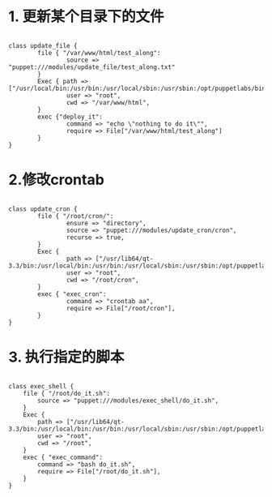 # 1. 更新某个目录下的文件
<pre><code>
class update_file {
        file { "/var/www/html/test_along":
                source => "puppet:///modules/update_file/test_along.txt"
        }
        Exec { path => ["/usr/local/bin:/usr/bin:/usr/local/sbin:/usr/sbin:/opt/puppetlabs/bin:"],
                user => "root",
                cwd => "/var/www/html",
        }
        exec {"deploy_it":
                command => "echo \"nothing to do it\"",
                require => File["/var/www/html/test_along"]
        }
}
</code></pre>

# 2.修改crontab
<pre><code>
class update_cron {
        file { "/root/cron/":
                ensure => "directory",
                source => "puppet:///modules/update_cron/cron",
                recurse => true,
        }
        Exec {
                path => ["/usr/lib64/qt-3.3/bin:/usr/local/bin:/usr/bin:/usr/local/sbin:/usr/sbin:/opt/puppetlabs/bin:/home/mengalong/.local/bin:/home/mengalong/bin"],
                user => "root",
                cwd => "/root/cron",
        }
        exec { "exec_cron":
                command => "crontab aa",
                require => File["/root/cron"],
        }
}
</code></pre>

# 3. 执行指定的脚本
<pre><code>
class exec_shell {
    file { "/root/do_it.sh":
        source => "puppet:///modules/exec_shell/do_it.sh",
    }
    Exec {
        path => ["/usr/lib64/qt-3.3/bin:/usr/local/bin:/usr/bin:/usr/local/sbin:/usr/sbin:/opt/puppetlabs/bin:/home/mengalong/.local/bin:/home/mengalong/bin"],
        user => "root",
        cwd => "/root",
    }
    exec { "exec_command":
        command => "bash do_it.sh",
        require => File["/root/do_it.sh"],
    }
}
</code></pre>
